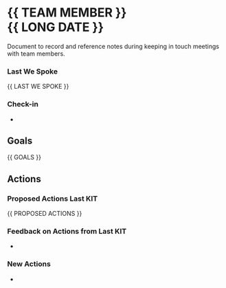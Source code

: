 # {{ TEAM MEMBER }} <br/> {{ LONG DATE }}
Document to record and reference notes during keeping in touch meetings with team members.

### Last We Spoke
{{ LAST WE SPOKE }}

### Check-in
- 

## Goals
{{ GOALS }}

## Actions
### Proposed Actions Last KIT
{{ PROPOSED ACTIONS }}

### Feedback on Actions from Last KIT
- 

### New Actions
- 
